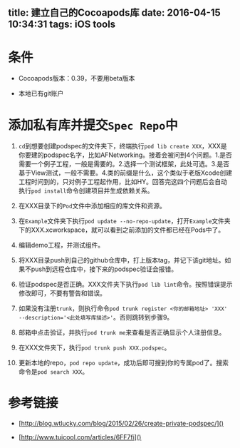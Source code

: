 title: 建立自己的Cocoapods库
date: 2016-04-15 10:34:31
tags: iOS tools
---

# 条件
- Cocoapods版本：0.39，不要用beta版本

- 本地已有git账户

# 添加私有库并提交`Spec Repo`中

1. `cd`到想要创建podspec的文件夹下，终端执行`pod lib create XXX`，XXX是你要建的podspec名字，比如AFNetworking。接着会被问到4个问题。1.是否需要一个例子工程，一般是需要的。2.选择一个测试框架，此处可选。3.是否基于View测试，一般不需要。4.类的前缀是什么，这个类似于老版Xcode创建工程时问到的，只对例子工程起作用，比如HY。回答完这四个问题后会自动执行`pod install`命令创建项目并生成依赖关系。

2. 在XXX目录下的`Pod`文件中添加相应的库文件和资源。

3. 在`Example`文件夹下执行`pod update --no-repo-update`，打开`Example`文件夹下的XXX.xcworkspace，就可以看到之前添加的文件都已经在Pods中了。

4. 编辑demo工程，并测试组件。

5. 将XXX目录push到自己的github仓库中，打上版本tag，并记下该git地址。如果不push到远程仓库中，接下来的podspec验证会报错。

6. 验证podspec是否正确。XXX文件夹下执行`pod lib lint`命令。按照错误提示修改即可，不要有警告和错误。

7. 如果没有注册`trunk`，则执行命令`pod trunk register <你的邮箱地址> 'XXX' --description='<此处填写库描述>'`。否则跳转到步骤9。

8. 邮箱中点击验证，并执行`pod trunk me`来查看是否正确显示个人注册信息。

9. 在XXX文件夹下，执行`pod trunk push XXX.podspec`。

10. 更新本地的repo，`pod repo update`，成功后即可搜到你的专属pod了。搜索命令是`pod search XXX`。

# 参考链接

- [http://blog.wtlucky.com/blog/2015/02/26/create-private-podspec/]()

- [http://www.tuicool.com/articles/6FF7fi]()

